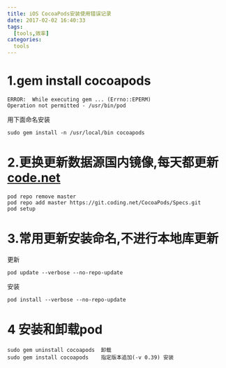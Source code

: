 ```yaml
---
title: iOS CocoaPods安装使用错误记录
date: 2017-02-02 16:40:33
tags:
  [tools,效率]
categories:
  tools
---
```

# 1.gem install cocoapods
	ERROR:  While executing gem ... (Errno::EPERM)
    Operation not permitted - /usr/bin/pod
    
  用下面命名安装
  <!-- more -->
    sudo gem install -n /usr/local/bin cocoapods
    
# 2.更换更新数据源国内镜像,每天都更新[code.net](https://git.coding.net/CocoaPods/Specs.git)

	pod repo remove master
	pod repo add master https://git.coding.net/CocoaPods/Specs.git    
	pod setup
	
# 3.常用更新安装命名,不进行本地库更新
更新
	
	pod update --verbose --no-repo-update 
安装
	
	pod install --verbose --no-repo-update
	
# 4 安装和卸载pod
    sudo gem uninstall cocoapods  卸载
    sudo gem install cocoapods    指定版本追加(-v 0.39) 安装


